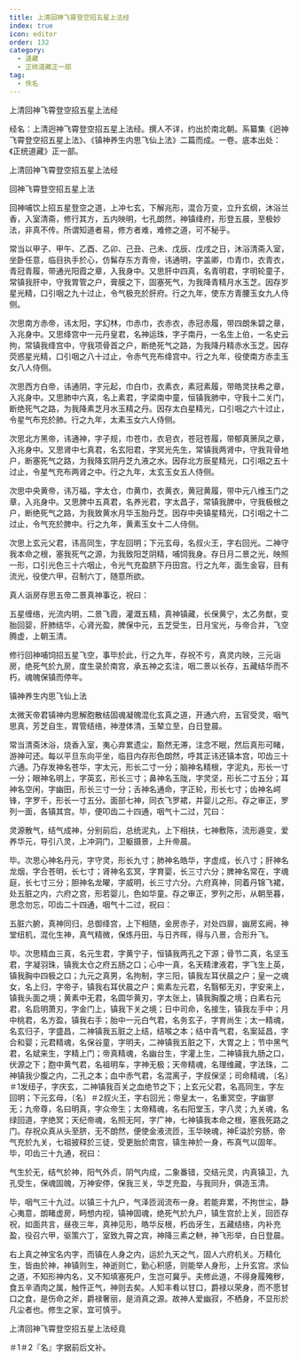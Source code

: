 ```yaml
---
title: 上清回神飞霄登空招五星上法经
index: true
icon: editor
order: 132
category:
  - 道藏
  - 正统道藏正一部
tag:
  - 佚名
---
```


上清回神飞霄登空招五星上法经  

经名：上清迥神飞霄登空招五星上法经。撰人不详，约出於南北朝。系纂集《迥神飞霄登空招五星上法》、《镇神养生内思飞仙上法》二篇而成。一卷。底本出处：《正统道藏》正一部。  

上清回神飞霄登空招五星上法经  

回神飞霄登空招五星上法  

回神哺饮上招五星登空之道，上冲七玄，下解兆形，混合万变，立升玄纲，沐浴兰香，入室清斋，修行其方，五内映明，七孔朗然，神镇绛府，形登五晨，至极妙法，非真不传。所谓知道者易，修方者难，难修之道，可不秘乎。  

常当以甲子、甲午、乙酉、乙卯、己丑、己未、戊辰、戊戌之日，沐浴清斋入室，坐卧任意，临目执手於心，仿髴存东方青帝，讳通明，字盖卿，巾青巾，衣青衣，青冠青履，带通光阳霞之章，入我身中。又思肝中四真，名青明君，字明轮童子，常镇我肝中，守我胃管之户，膏膜之下，固塞死气，为我降青精月水玉芝。因存岁星光精，口引咽之九十过止，令气极充於肝府。行之九年，使东方青腰玉女九人侍侧。  

次思南方赤帝，讳太阳，字幻林，巾赤巾，衣赤衣，赤冠赤履，带四朗朱碧之章，入兆身中。又思绛宫中一元丹皇君，名神运珠，字子南丹，一名生上伯，一名史云拘，常镇我绛宫中，守我项骨首之户，断绝死气之路，为我降丹精赤水玉芝。因存荧惑星光精，口引咽之八十过止，令赤气充布绛宫中。行之九年，役使南方赤圭玉女八人侍侧。  

次思西方白帝，讳通阴，字元起，巾白巾，衣素衣，素冠素履，带皓灵扶希之章，入兆身中。又思肺中六真，名上素君，字梁南中童，恒镇我肺中，守我十二关门，断绝死气之路，为我降素芝月水玉精之丹。因存太白星精光，口引咽之六十过止，令星气布充於肺。行之九年，太素玉女六人侍侧。  

次思北方黑帝，讳通神，字子规，巾苍巾，衣皂衣，苍冠苍履，带郁真箫凤之章，入兆身中。又思肾中七真君，名玄阳君，字冥光先生，常镇我两肾中，守我背骨地户，断塞死气之路，为我降玄阴丹芝九液之水。因存北方辰星精光，口引咽之五十过止，令星气充布两肾之中。行之九年，太玄玉女五人侍侧。  

次思中央黄帝，讳万福，字太仓，巾黄巾，衣黄衣，黄冠黄履，带中元八维玉门之章，入兆身中。又思脾中五真君，名养光君，字太昌子，常镇我脾中，守我极根之户，断绝死气之路，为我致黄水月华玉胎丹芝。因存中央镇星精光，口引咽之十二过止，令气充於脾中。行之九年，黄素玉女十二人侍侧。  

次思上玄元父君，讳高同生，字左回明；下元玄母，名叔火王，字右回光。二神守我本命之根，塞我死气之源，为我致阳芝阴精，哺饲我身。存日月二景之光，映照一形，口引光色三十六咽止，令光气充盈脐下丹田宫。行之九年，面生金容，目有流光，役使六甲，召制六丁，随意所欲。  

真人诣房存思五帝二景真神事讫，祝曰：  

五星缠络，光流内明，二景飞霞，灌溉五精，真神镇藏，长保黄宁，太乙务猷，变胎回婴，肝肺结华，心肾光盈，脾保中元，五芝受生，日月宝光，与帝合并，飞空腾虚，上朝玉清。  

修行回神哺饲招五星飞空，事毕於此，行之九年，存祝不亏，真灵内映，三元诣房，绝死气於九房，度生录於南宫，承五神之玄注，咽二景以长存，五藏结华而不朽，魂魄保镇而停年。  

镇神养生内思飞仙上法  

太微天帝君镇神内思解胞散结固魂凝魄混化玄真之道，开通六府，五官受灵，咽气思真，芳芝自生，胃管结络，神澄体清，玉辇立至，白日登晨。  

常当清斋沐浴，烧香入室，夷心弃累遗尘，豁然无滞，注念不眠，然后真形可睹，游神可还。每以平旦东向平坐，临目内存形色朗然，呼其正讳还镇本宫，叩齿三十六通。乃存发神名苍华，字太元，形长二寸一分；脑神名精根，字泥丸，形长一寸一分；眼神名明上，字英玄，形长三寸；鼻神名玉陇，字灵坚，形长二寸五分；耳神名空闲，字幽田，形长三寸一分；舌神名通命，字正轮，形长七寸；齿神名崿锋，字罗千，形长一寸五分。面部七神，同衣飞罗裙，并婴儿之形。存之审正，罗列一面，各镇其宫。毕，便叩齿二十四通，咽气十二过，咒曰：  

灵源散气，结气成神，分别前后，总统泥丸，上下相扶，七神敷陈，流形遁变，爱养华元，导引八灵，上冲洞门，卫躯摄景，上升帝晨。  

毕。次思心神名丹元，字守灵，形长九寸；肺神名皓华，字虚成，长八寸；肝神名龙烟，字合苍明，长七寸；肾神名玄冥，字育婴，长三寸六分；脾神名常在，字魂庭，长七寸三分；胆神名龙曜，字威明，长三寸六分。六府真神，同着丹锦飞裙，处五脏之内，六府之宫，形若婴儿，色如华童。存之审正，罗列之形，从朝至暮，思念勿忘，叩齿二十四通，咽气十二过，祝曰：  

五脏六腑，真神同归，总御绛宫，上下相随，金房赤子，对处四扉，幽房玄阙，神堂纽机，混化生神，真气精微，保炼丹田，与日齐晖，得与八景，合形升飞。  

毕。次思精血三真，名元生君，字黄宁子，恒镇我两孔之下源；骨节二真，名坚玉君，字凝羽珠，镇我太仓之府五肠之口；心中一真，名天精津液君，字飞生上英，镇我胸中四极之口；九元之真男，名拘制，字三阳，镇我左耳伏晨之户；皇一之魂女，名上归，字帝子，镇我右耳伏晨之户；紫素左元君，名翳郁无刃，字安来上，镇我头面之境；黄素中无君，名圆华黄刃，字太张上，镇我胸腹之境；白素右元君，名启明萧刃，字金门上，镇我下关之境；日中司命，名接生，镇我左手中；月中桃君，名方盈，镇我右手；胎中一元白气君，名务玄子，字育尚生；太一精魂，名玄归子，字盛昌，二神镇我五脏之上结，结喉之本；结中青气君，名案延昌，字合和婴；元君精魂，名保谷童，字明夫，二神镇我五脏之下，大胃之上；节中黑气君，名斌来生，字精上门；帝真精魂，名幽台生，字灌上生，二神镇我九肠之口，伏源之下；胞中黄气君，名祖明车，字神无极；天帝精魂，名理维藏，字法珠，二神镇我少腹之内，二孔之本；血中赤气君，名混离子，字叔保坚；司命精魂，〔名〕＃1发纽子，字庆玄，二神镇我百关之血绝节之下；上玄元父君，名高同生，字左回明；下元玄母，〔名〕＃2叔火王，字右回光；帝皇太一，名重冥空，字幽寥无；九帝尊，名曰明真，字众帝生；太帝精魂，名右阳堂玉，字八灵；九关魂，名绿回道，字绝冥；天纪帝魂，名照无阿，字广神，七神镇我本命之根，塞我死路之门。存祝众真从头至脐，无不朗然，便使金液流匝，玉华映魂，神溢於穷肠，帝气充於九关，七祖披释於三徒，受更胎於南宫，镇生神於一身，布真气以固年。毕，叩齿三十九通，祝曰：  

气生於无，结气於神，阳气外贞，阴气内成，二象番错，交结元灵，内真镇卫，九孔受生，保魂固魄，万神安停，保我三关，华芝充盈，与我同升，俱造玉清。  

毕，咽气三十九过。以镇三十九户，气泽匝润流布一身。若能弃累，不拘世尘，静心夷意，朗睹虚房，眄想内视，镇神固魂，绝死气於九户，镇生宫於上关，回匝存祝，如面共言，昼夜三年，真神见形，皓华反根，朽齿牙生，五藏结络，内补充盈，役召六甲，驱策六丁，室致九霄之宾，神降三素之軿，神飞形举，白日登晨。  

右上真之神宝名内字，而镇在人身之内，运於九天之气，固人六府机关。万精化生，皆由於神，神镇则生，神逝则亡，勤心积感，则能举人身形，上升玄宫。求仙之道，不知形神内名，又不知填塞死户，生岂可冀乎。夫修此道，不得身履殗秽，食五辛酒肉之属，触忤正气，神则去矣。人知丰肴以甘口，爵禄以荣身，而不愿甘口之食，是伤命之斧，爵禄奢丽，是消真之源。故神人爱幽寂，不栖身，不显形於凡尘者也。修生之家，宜可慎乎。  

上清回神飞霄登空招五星上法经竟  

＃1＃2『名』字据前后文补。  

